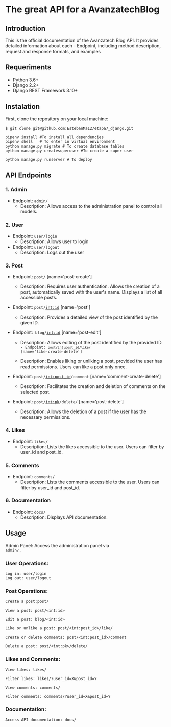 # The great API for a AvanzatechBlog

## Introduction
This is the official documentation of the Avanzatech Blog API. It provides detailed information about each - Endpoint, including method description, request and response formats, and examples

## Requeriments
- Python 3.6+
- Django 2.2+
- Django REST Framework 3.10+

## Instalation
First, clone the repository on your local machine:
~~~
$ git clone git@github.com:EstebanMa12/etapa7_django.git

pipenv install #To install all dependencies
pipenv shell   # To enter in virtual environment
python manage.py migrate # To create database tables
python manage.py createsuperuser #To create a super user

python manage.py runserver # To deploy  
~~~



## API Endpoints

### 1. Admin
- Endpoint: <code>admin/</code>
    - Description: Allows access to the administration panel to control all models.

### 2. User
- Endpoint: <code>user/login</code>
    - Description: Allows user to login
- Endpoint: <code>user/logout</code>
    - Description: Logs out the user

### 3. Post
- Endpoint: <code>post/</code> [name='post-create']

    - Description: Requires user authentication. Allows the creation of a post, automatically saved with the user's name. Displays a list of all accessible posts.
- Endpoint: <code>post/<int:id></code> [name='post']

    - Description: Provides a detailed view of the post identified by the given ID.
- Endpoint:<code> blog/<int:id></code> [name='post-edit']

    - Description: Allows editing of the post identified by the provided ID.
<code>- Endpoint: <code>post/<int:post_id>/like/</code> [name='like-create-delete']</code>

    - Description: Enables liking or unliking a post, provided the user has read permissions. Users can like a post only once.
- Endpoint: <code>post/<int:post_id>/comment</code> [name='comment-create-delete']

    - Description: Facilitates the creation and deletion of comments on the selected post.
- Endpoint: <code>post/<int:pk>/delete/</code> [name='post-delete']

    - Description: Allows the deletion of a post if the user has the necessary permissions.
### 4. Likes
- Endpoint: <code>likes/</code>
    - Description: Lists the likes accessible to the user. Users can filter by user_id and post_id.
### 5. Comments
- Endpoint: <code>comments/</code>
    - Description: Lists the comments accessible to the user. Users can filter by user_id and post_id.
### 6. Documentation
- Endpoint: <code>docs/</code>
    - Description: Displays API documentation.


## Usage
Admin Panel: Access the administration panel via <code> admin/.</code>

### User Operations:

    Log in: user/login
    Log out: user/logout

### Post Operations:

    Create a post:post/

    View a post: post/<int:id>

    Edit a post: blog/<int:id>

    Like or unlike a post: post/<int:post_id>/like/

    Create or delete comments: post/<int:post_id>/comment

    Delete a post: post/<int:pk>/delete/


### Likes and Comments:

    View likes: likes/

    Filter likes: likes/?user_id=X&post_id=Y

    View comments: comments/

    Filter comments: comments/?user_id=X&post_id=Y

### Documentation:

    Access API documentation: docs/

